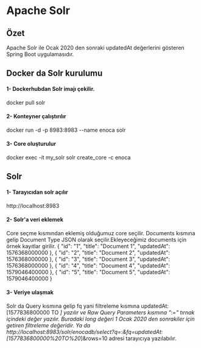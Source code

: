 # Apache Solr
## Özet
Apache Solr ile Ocak 2020 den sonraki updatedAt değerlerini gösteren Spring Boot uygulamasıdır.
## Docker da Solr kurulumu
#### 1- Dockerhubdan Solr imajı çekilir.
docker pull solr
#### 2- Konteyner çalıştırılır
docker run -d -p 8983:8983 --name enoca solr
#### 3- Core oluşturulur
docker exec -it my_solr solr create_core -c enoca
## Solr 
#### 1- Tarayıcıdan solr açılır
http://localhost:8983
#### 2- Solr'a veri eklemek 
Core seçme kısmından eklemiş olduğumuz core seçilir. Documents kısmına gelip Document Type JSON olarak seçilir.Ekleyeceğimiz documents için örnek kayıtlar girilir.
    {
        "id": "1",
        "title": "Document 1",
        "updatedAt": 1576368000000
    },
    {
        "id": "2",
        "title": "Document 2",
        "updatedAt": 1576368000000
    },
    {
        "id": "3",
        "title": "Document 3",
        "updatedAt": 1576368000000
    },
    {
        "id": "4",
        "title": "Document 4",
        "updatedAt": 1579046400000
    },
    {
        "id": "5",
        "title": "Document 5",
        "updatedAt": 1579046400000
    }
#### 3- Veriye ulaşmak 
 Solr da Query kısmına gelip fq yani filtreleme kısmına updatedAt:[1577836800000 TO *] yazılır ve Raw Query Parameters kısmına "*:*=" tırnak içindeki değer yazılır. Buradaki long değeri 1 Ocak 2020 den sonrakiler için getiren filtreleme değeridir. Ya da
http://localhost:8983/solr/enocadb/select?q=*:*&fq=updatedAt:[1577836800000%20TO%20*]&rows=10 
adresi tarayıcıya yazılabılır.

